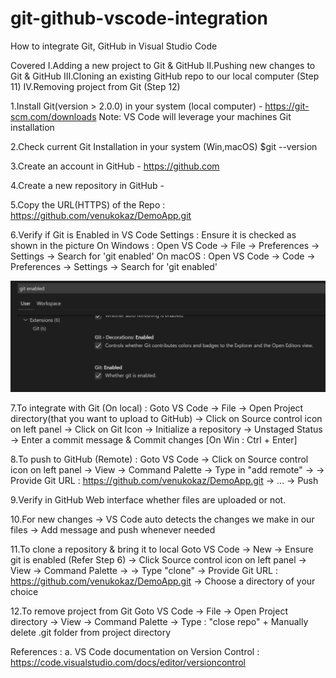 # git-github-vscode-integration
How to integrate Git, GitHub in Visual Studio Code

Covered
I.Adding a new project to Git & GitHub
II.Pushing new changes to Git & GitHub
III.Cloning an existing GitHub repo to our local computer (Step 11)
IV.Removing project from Git (Step 12)

1.Install Git(version > 2.0.0) in your system (local computer) - https://git-scm.com/downloads
    Note: VS Code will leverage your machines Git installation

2.Check current Git Installation in your system (Win,macOS)
    $git --version
     
3.Create an account in GitHub - https://github.com

4.Create a new repository in GitHub - <DemoApp>

5.Copy the URL(HTTPS) of the Repo :  <https://github.com/venukokaz/DemoApp.git>

6.Verify if Git is Enabled in VS Code Settings : Ensure it is checked as shown in the picture
   On Windows : Open VS Code -> File -> Preferences -> Settings -> Search for 'git enabled'
   On macOS   : Open VS Code -> Code -> Preferences -> Settings -> Search for 'git enabled'
 
   <img src='images/git-enabled-vscode.PNG' width=600>

7.To integrate with Git (On local) :
  Goto VS Code -> File -> Open Project directory(that you want to upload to GitHub) -> Click on Source control icon  on left panel ->
  Click on Git Icon -> Initialize a repository -> Unstaged Status -> Enter a commit message & Commit changes [On Win :  Ctrl + Enter]
  
8.To push to GitHub (Remote) :
  Goto VS Code -> Click on Source control icon  on left panel ->  View -> Command Palette -> Type in "add remote"  -> 
  -> Provide Git URL : <https://github.com/venukokaz/DemoApp.git>  -> ...  -> Push 
  
9.Verify in GitHub Web interface whether files are uploaded or not.

10.For new changes -> VS Code auto detects the changes we make in our files -> Add message and push whenever needed

11.To clone a repository & bring it to local 
   Goto VS Code -> New -> Ensure git is enabled (Refer Step 6) -> Click Source control icon on left panel -> View -> Command Palette ->
   -> Type "clone" ->  Provide Git URL : <https://github.com/venukokaz/DemoApp.git>  -> Choose a directory of your choice 

12.To remove project from Git
   Goto VS Code -> File -> Open Project directory -> View -> Command Palette -> Type : "close repo" 
   +
   Manually delete .git folder from project directory

References :
a. VS Code documentation on Version Control :  https://code.visualstudio.com/docs/editor/versioncontrol
 


